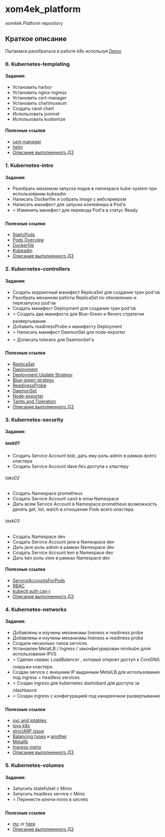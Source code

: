 # xom4ek_platform

xom4ek Platform repository

## Краткое описание

Пытаемся разобраться в работе k8s используя [Demo](https://github.com/GoogleCloudPlatform/microservices-demo)

### 6. Kubernetes-templating

#### Задания:
- Установить harbor
- Установить nginx-ingress
- Установить cert-manager
- Установить chartmuseum
- Создать свой chart
- Использовать jsonnet
- Использовать kustomize

#### Полезные ссылки

- [cert-manager](https://cert-manager.io)
- [helm](https://helm.sh)
- [Описание выполненного ДЗ](kubernetes-templating/README.md)

### 1. Kubernetes-intro

#### Задания:

- Разобрать механизм запуска подов в namespace kube-system при использовании kubeadm
- Написать Dockerfile и собрать image с вебсервером
- Написать манифест для запуска контейнера в Pod'e
- :star: Изменить манифест для перевода Pod'a в статус Ready

#### Полезные ссылки

- [StaticPods](https://kubernetes.io/docs/tasks/configure-pod-container/static-pod/)
- [Pods Overview](https://kubernetes.io/docs/concepts/workloads/pods/pod-overview/)
- [Dockerfile](https://docs.docker.com/engine/reference/builder/)
- [Kubeadm](https://kubernetes.io/docs/setup/production-environment/tools/kubeadm/create-cluster-kubeadm/)
- [Описание выполненного ДЗ](kubernetes-intro/README.md)

### 2. Kubernetes-controllers

#### Задания:
- Создать корректный манифест ReplicaSet для создания трех pod'ов
- Разобрать механизм работы ReplicaSet по обновлению и перезапуску pod'ов
- Создать манифест Deployment для создания трех pod'ов
- :star: Создать два манифеста для Blue-Green и Revers стратегии развертывания
- Добавить readinessProbe к манифесту Deployment
- :star: Написать манифест DaemonSet для node-exporter
- :star: Дописать tolerans для DaemonSet'a

#### Полезные ссылки

- [ReplicaSet](https://kubernetes.io/docs/concepts/workloads/controllers/replicaset/)
- [Deployment](https://kubernetes.io/docs/concepts/workloads/controllers/deployment/)
- [Deployment Update Strategy](https://kubernetes.io/docs/concepts/workloads/controllers/deployment/#strategy)
- [Blue-green strategy](https://www.redhat.com/en/topics/devops/what-is-blue-green-deployment)
- [ReadinessProbe](https://kubernetes.io/docs/tasks/configure-pod-container/configure-liveness-readiness-startup-probes/#define-readiness-probes)
- [DaemonSet](https://kubernetes.io/docs/concepts/workloads/controllers/daemonset/)
- [Node-exporter](https://github.com/prometheus/node_exporter)
- [Taints and Toleration](https://kubernetes.io/docs/concepts/scheduling-eviction/taint-and-toleration/#concepts)
- [Описание выполненного ДЗ](kubernetes-controllers/README.md)

### 3. Kubernetes-security

#### Задания:

##### task01
- Создать Service Account bob, дать ему роль admin в рамках всего кластера
- Создать Service Account dave без доступа к кластеру

###### taks02
- Создать Namespace prometheus
- Создать Service Account carol в этом Namespace
- Дать всем Service Account в Namespace prometheus возможность делать get, list, watch в отношении Pods всего кластера

###### task03
- Создать Namespace dev
- Создать Service Account jane в Namespace dev
- Дать jane роль admin в рамках Namespace dev
- Создать Service Account ken в Namespace dev
- Дать ken роль view в рамках Namespace dev

#### Полезные ссылки

- [ServiceAccountsForPods](https://kubernetes.io/docs/tasks/configure-pod-container/configure-service-account/)
- [RBAC](https://kubernetes.io/docs/reference/access-authn-authz/rbac/)
- [kubectl auth can-i](https://kubernetes.io/docs/reference/access-authn-authz/authorization/)
- [Описание выполненного ДЗ](kubernetes-security/README.md)

### 4. Kubernetes-networks

#### Задания:
- Добавлены и изучены механизмы liveness и readiness probe
- Добавлены и изучены механизмы liveness и readiness probe
- Создали несколько типов services
- Установлен MetalLB / Ingress / законфигурирован minikube длля использования IPVS
- :star: Сделан сервис LoadBalancer , который откроет доступ к CoreDNS снаружи кластера
- Создан service с внешним IP выданным MetalLB для использования под ingress + headless services
- :star: Создан ingress для kubernetes dashobard для доступа за /dashbaord
- :star: Создан ingress с конфигурацией под канареечное развертывание

#### Полезные ссылки
- [svc and iptables](https://msazure.club/kubernetes-services-and-iptables/)
- [ipvs k8s](https://github.com/kubernetes/kubernetes/blob/master/pkg/proxy/ipvs/README.md)
- [strictARP issue](https://github.com/metallb/metallb/issues/153)
- [Balancing types](https://github.com/kubernetes/kubernetes/blob/1cb3b5807ec37490b4582f22d991c043cc468195/pkg/proxy/apis/config/types.go) и [another](http://www.linuxvirtualserver.org/docs/scheduling.html)
- [Metallb](https://metallb.universe.tf/)
- [Ingress-nginx](https://kubernetes.github.io/ingress-nginx/deploy/)
- [Описание выполненного ДЗ](kubernetes-networks/README.md)

### 5. Kubernetes-volumes

#### Задания:
- Запусить statefulset c Minio
- Запусить headless service c Minio
- :star: Перенести ключи minio в secrets

#### Полезные ссылки

- [mc](https://github.com/minio/mc) or [here](https://docs.min.io/docs/minio-client-complete-guide.html)
- [Описание выполненного ДЗ](kubernetes-volumes/README.md)
